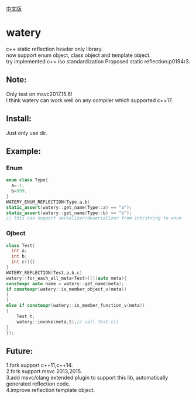 [中文版](CN_README.md)
# watery
c++ static reflection header only library.  
now support enum object, class object and template object.  
try implemented c++ iso standardization Proposed static reflection:p0194r3.  
	
## Note:
Only test on msvc2017.15.6!  
I think watery can work well on any compiler which supported c++17.  

## Install:
Just only use <include> dir.	  
## Example:
### Enum
```cpp
enum class Type{
  a=-1,
  b=999,
}
WATERY_ENUM_REFLECTION(Type,a,b)
static_assert(watery::get_name(Type::a) == "a");
static_assert(watery::get_name(Type::b) == "b");
// this can support serializer/deserializer from int/string to enum
```
### Ojbect
```cpp
class Test{
  int a;
  int b;
  int c(){}
}
WATERY_REFLECTION(Test,a,b,c)
watery::for_each_all_meta<Test>([](auto meta){
constexpr auto name = watery::get_name(meta);
if constexpr(watery::is_member_object_v(meta))
{		
}
else if constexpr(watery::is_member_function_v(meta))
{
	Test t;
	watery::invoke(meta,t);// call Test.c()
}
});
```
## Future:
1.fork support c++11,c++14.  
2.fork support msvc 2013,2015.  
3.add msvc/clang extended plugin to support this lib, automatically generated reflection code.  
4.improve reflection template object.  
